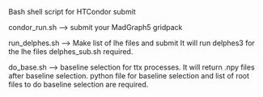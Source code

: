 Bash shell script for HTCondor submit

condor_run.sh --> submit your  MadGraph5 gridpack

run_delphes.sh --> Make list of lhe files and submit
                   It will run delphes3 for the lhe files
				   delphes_sub.sh required.

do_base.sh  --> baseline selection for ttx processes. It will return .npy files after baseline selection. python file for baseline selection and list of root files to do baseline selection are required.
